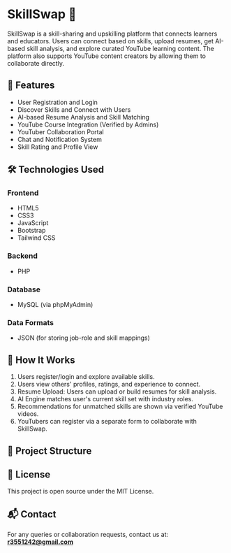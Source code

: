 # SkillSwap 🔁

SkillSwap is a skill-sharing and upskilling platform that connects learners and educators. Users can connect based on skills, upload resumes, get AI-based skill analysis, and explore curated YouTube learning content. The platform also supports YouTube content creators by allowing them to collaborate directly.

## 🚀 Features

- User Registration and Login
- Discover Skills and Connect with Users
- AI-based Resume Analysis and Skill Matching
- YouTube Course Integration (Verified by Admins)
- YouTuber Collaboration Portal
- Chat and Notification System
- Skill Rating and Profile View

## 🛠️ Technologies Used

### Frontend
- HTML5
- CSS3
- JavaScript
- Bootstrap
- Tailwind CSS

### Backend
- PHP

### Database
- MySQL (via phpMyAdmin)

### Data Formats
- JSON (for storing job-role and skill mappings)

## 🧠 How It Works

1. Users register/login and explore available skills.
2. Users view others' profiles, ratings, and experience to connect.
3. Resume Upload: Users can upload or build resumes for skill analysis.
4. AI Engine matches user's current skill set with industry roles.
5. Recommendations for unmatched skills are shown via verified YouTube videos.
6. YouTubers can register via a separate form to collaborate with SkillSwap.

## 📁 Project Structure


## 📄 License

This project is open source under the MIT License.

## 📬 Contact

For any queries or collaboration requests, contact us at: **r3551242@gmail.com**

